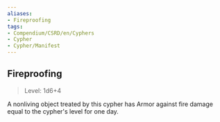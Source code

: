 ```yaml
---
aliases:
- Fireproofing
tags:
- Compendium/CSRD/en/Cyphers
- Cypher
- Cypher/Manifest
---
```


  
## Fireproofing  
>Level: 1d6+4  
  
A nonliving object treated by this cypher has Armor against fire damage equal to the cypher's level for one day.